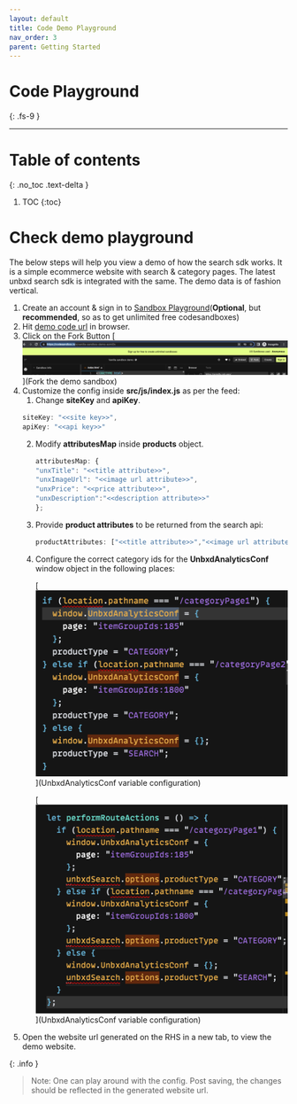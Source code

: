 ```yaml
---
layout: default
title: Code Demo Playground
nav_order: 3
parent: Getting Started
---
```


# Code Playground
{: .fs-9 }

---

# Table of contents
{: .no_toc .text-delta }

1. TOC
{:toc}

# Check demo playground
The below steps will help you view a demo of how the search sdk works. 
It is a simple ecommerce website with search & category pages. 
The latest unbxd search sdk is integrated with the same. 
The demo data is of fashion vertical.

1. Create an account & sign in to [Sandbox Playground](https://codesandbox.io)(**Optional**, but **recommended**, so as to get unlimited free codesandboxes)
2. Hit [demo code url](https://codesandbox.io/s/vanilla-sandbox-demo-ezmi0v) in browser.
3. Click on the Fork Button
    [![Click on the Fork Button](../assets/fork.png)](Fork the demo sandbox)
4. Customize the config inside **src/js/index.js** as per the feed:
    1. Change **siteKey** and **apiKey**.
    ```js
    siteKey: "<<site key>>",
    apiKey: "<<api key>>"
    ```
    2. Modify **attributesMap** inside **products** object.
        ```js
        attributesMap: {
        "unxTitle": "<<title attribute>>",
        "unxImageUrl": "<<image url attribute>>",
        "unxPrice": "<<price attribute>>",
        "unxDescription":"<<description attribute>>"
        };
        ```
    3. Provide **product attributes** to be returned from the search api:
        ```js
        productAttributes: ["<<title attribute>>","<<image url attribute>>","<<price attribute>>","<<description attribute>>"]
        ```
    4. Configure the correct category ids for the **UnbxdAnalyticsConf** window object in the   following places:<br/>

        [![Configure the correct category ids for the UnbxdAnalyticsConf window object](../assets/categoryid1.png)](UnbxdAnalyticsConf variable configuration)
        
        [![Configure the correct category ids for the UnbxdAnalyticsConf window object](../assets/categoryid2.png)](UnbxdAnalyticsConf variable configuration)<br/>
5. Open the website url generated on the RHS in a new tab, to view the demo website.

{: .info }
> Note: One can play around with the config. Post saving, the changes should be reflected in the generated website url.



